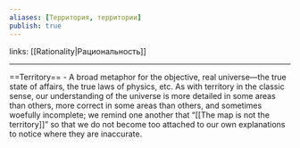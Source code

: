 ```yaml
---
aliases: [Территория, территории]
publish: true
---
```

links: [[Rationality|Рациональность]]

---


==Territory== - A broad metaphor for the objective, real universe—the true state of affairs, the true laws of physics, etc. As with territory in the classic sense, our understanding of the universe is more detailed in some areas than others, more correct in some areas than others, and sometimes woefully incomplete; we remind one another that “[[The map is not the territory]]” so that we do not become too attached to our own explanations to notice where they are inaccurate.